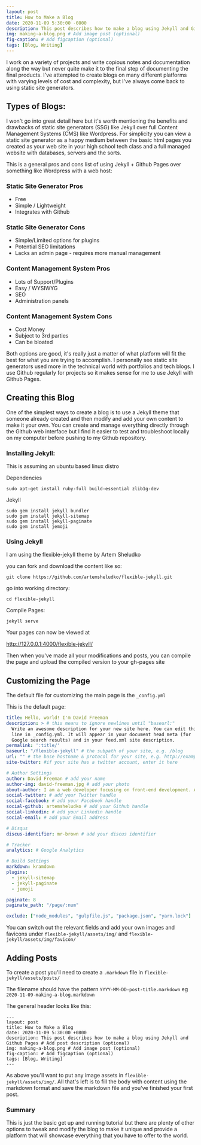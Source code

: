 ```yaml
---
layout: post
title: How to Make a Blog
date: 2020-11-09 5:30:00 -0800
description: This post describes how to make a blog using Jekyll and Github Pages # Add post description (optional)
img: making-a-blog.png # Add image post (optional)
fig-caption: # Add figcaption (optional)
tags: [Blog, Writing]
---
```


I work on a variety of projects and write copious notes and documentation along the way but never quite make it to the final step of documenting the final products. I've attempted to create blogs on many different platforms with varying levels of cost and complexity, but I've always come back to using static site generators.

## Types of Blogs:

I won't go into great detail here but it's worth mentioning the benefits and drawbacks of static site generators (SSG) like Jekyll over full Content Management Systems (CMS) like Wordpress. For simplicity you can view a static site generator as a happy medium between the basic html pages you created as your web site in your high school tech class and a full managed website with databases, servers and the sorts. 

This is a general pros and cons list of using Jekyll + Github Pages over something like Wordpress with a web host:

### Static Site Generator Pros

- Free
- Simple / Lightweight
- Integrates with Github

### Static Site Generator Cons

- Simple/Limited options for plugins
- Potential SEO limitations
- Lacks an admin page - requires more manual management

### Content Management System Pros

- Lots of Support/Plugins
- Easy / WYSIWYG
- SEO
- Administration panels

### Content Management System Cons

- Cost Money
- Subject to 3rd parties
- Can be bloated

Both options are good, it's really just a matter of what platform will fit the best for what you are trying to accomplish. I personally see static site generators used more in the technical world with portfolios and tech blogs. I use Github regularly for projects so it makes sense for me to use Jekyll with Github Pages. 

## Creating this Blog

One of the simplest ways to create a blog is to use a Jekyll theme that someone already created and then modify and add your own content to make it your own. You can create and manage everything directly through the Github web interface but I find it easier to test and troubleshoot locally on my computer before pushing to my Github repository. 

### Installing Jekyll:

This is assuming an ubuntu based linux distro

Dependencies

```
sudo apt-get install ruby-full build-essential zlib1g-dev
```

Jekyll

```
sudo gem install jekyll bundler
sudo gem install jekyll-sitemap
sudo gem install jekyll-paginate
sudo gem install jemoji
```

### Using Jekyll

I am using the flexible-jekyll theme by Artem Sheludko

you can fork and download the content like so:

```
git clone https://github.com/artemsheludko/flexible-jekyll.git
```

go into working directory:

```
cd flexible-jekyll
```

Compile Pages:

```
jekyll serve
```

Your pages can now be viewed at 

http://127.0.0.1:4000/flexible-jekyll/

Then when you've made all your modifications and posts, you can compile the page and upload the compiled version to your gh-pages site

## Customizing the Page

The default file for customizing the main page is the `_config.yml`

This is the default page:

```yaml
title: Hello, world! I'm David Freeman
description: > # this means to ignore newlines until "baseurl:"
  Write an awesome description for your new site here. You can edit this
  line in _config.yml. It will appear in your document head meta (for
  Google search results) and in your feed.xml site description.
permalink: ':title/'
baseurl: "/flexible-jekyll" # the subpath of your site, e.g. /blog
url: "" # the base hostname & protocol for your site, e.g. http://example.com
site-twitter: #if your site has a twitter account, enter it here

# Author Settings
author: David Freeman # add your name
author-img: david-freeman.jpg # add your photo
about-author: I am a web developer focusing on front-end development. Always hungry to keep learning. # add description
social-twitter: # add your Twitter handle
social-facebook: # add your Facebook handle
social-github: artemsheludko # add your Github handle
social-linkedin: # add your Linkedin handle
social-email: # add your Email address

# Disqus
discus-identifier: mr-brown # add your discus identifier

# Tracker
analytics: # Google Analytics

# Build Settings
markdown: kramdown
plugins:
  - jekyll-sitemap
  - jekyll-paginate
  - jemoji

paginate: 8
paginate_path: "/page/:num"

exclude: ["node_modules", "gulpfile.js", "package.json", "yarn.lock"]
```

You can switch out the relevant fields and add your own images and favicons under `flexible-jekyll/assets/img/` and `flexible-jekyll/assets/img/favicon/`

## Adding Posts

To create a post you'll need to create a `.markdown` file in `flexible-jekyll/assets/posts/`

The filename should have the pattern `YYYY-MM-DD-post-title.markdown` eg `2020-11-09-making-a-blog.markdown`

The general header looks like this:

```
---
layout: post
title: How to Make a Blog
date: 2020-11-09 5:30:00 +0800
description: This post describes how to make a blog using Jekyll and Github Pages # Add post description (optional)
img: making-a-blog.png # Add image post (optional)
fig-caption: # Add figcaption (optional)
tags: [Blog, Writing]
---
```

As above you'll want to put any image assets in `flexible-jekyll/assets/img/`. All that's left is to fill the body with content using the markdown format and save the markdown file and you've finished your first post. 

### Summary

This is just the basic get up and running tutorial but there are plenty of other options to tweak and modify the blog to make it unique and provide a platform that will showcase everything that you have to offer to the world.

